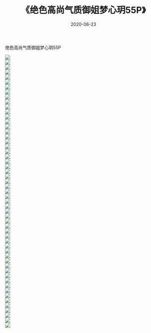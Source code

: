 ﻿---
layout: post
title:  《绝色高尚气质御姐梦心玥55P》
date:   2020-06-23
img: http://pic.660000.xyz/1:/性感/2020/绝色高尚气质御姐梦心玥55P/000.jpg
categories: [美女, 清纯, 唯美]
---

绝色高尚气质御姐梦心玥55P

  ![](http://pic.660000.xyz/1:/性感/2020/绝色高尚气质御姐梦心玥55P/001.jpg) <br> ![](http://pic.660000.xyz/1:/性感/2020/绝色高尚气质御姐梦心玥55P/002.jpg) <br> ![](http://pic.660000.xyz/1:/性感/2020/绝色高尚气质御姐梦心玥55P/003.jpg) <br> ![](http://pic.660000.xyz/1:/性感/2020/绝色高尚气质御姐梦心玥55P/004.jpg) <br> ![](http://pic.660000.xyz/1:/性感/2020/绝色高尚气质御姐梦心玥55P/005.jpg) <br> ![](http://pic.660000.xyz/1:/性感/2020/绝色高尚气质御姐梦心玥55P/006.jpg) <br> ![](http://pic.660000.xyz/1:/性感/2020/绝色高尚气质御姐梦心玥55P/007.jpg) <br> ![](http://pic.660000.xyz/1:/性感/2020/绝色高尚气质御姐梦心玥55P/008.jpg) <br> ![](http://pic.660000.xyz/1:/性感/2020/绝色高尚气质御姐梦心玥55P/009.jpg) <br> ![](http://pic.660000.xyz/1:/性感/2020/绝色高尚气质御姐梦心玥55P/010.jpg) <br> ![](http://pic.660000.xyz/1:/性感/2020/绝色高尚气质御姐梦心玥55P/011.jpg) <br> ![](http://pic.660000.xyz/1:/性感/2020/绝色高尚气质御姐梦心玥55P/012.jpg) <br> ![](http://pic.660000.xyz/1:/性感/2020/绝色高尚气质御姐梦心玥55P/013.jpg) <br> ![](http://pic.660000.xyz/1:/性感/2020/绝色高尚气质御姐梦心玥55P/014.jpg) <br> ![](http://pic.660000.xyz/1:/性感/2020/绝色高尚气质御姐梦心玥55P/015.jpg) <br> ![](http://pic.660000.xyz/1:/性感/2020/绝色高尚气质御姐梦心玥55P/016.jpg) <br> ![](http://pic.660000.xyz/1:/性感/2020/绝色高尚气质御姐梦心玥55P/017.jpg) <br> ![](http://pic.660000.xyz/1:/性感/2020/绝色高尚气质御姐梦心玥55P/018.jpg) <br> ![](http://pic.660000.xyz/1:/性感/2020/绝色高尚气质御姐梦心玥55P/019.jpg) <br> ![](http://pic.660000.xyz/1:/性感/2020/绝色高尚气质御姐梦心玥55P/020.jpg) <br> ![](http://pic.660000.xyz/1:/性感/2020/绝色高尚气质御姐梦心玥55P/021.jpg) <br> ![](http://pic.660000.xyz/1:/性感/2020/绝色高尚气质御姐梦心玥55P/022.jpg) <br> ![](http://pic.660000.xyz/1:/性感/2020/绝色高尚气质御姐梦心玥55P/023.jpg) <br> ![](http://pic.660000.xyz/1:/性感/2020/绝色高尚气质御姐梦心玥55P/024.jpg) <br> ![](http://pic.660000.xyz/1:/性感/2020/绝色高尚气质御姐梦心玥55P/025.jpg) <br> ![](http://pic.660000.xyz/1:/性感/2020/绝色高尚气质御姐梦心玥55P/026.jpg) <br> ![](http://pic.660000.xyz/1:/性感/2020/绝色高尚气质御姐梦心玥55P/027.jpg) <br> ![](http://pic.660000.xyz/1:/性感/2020/绝色高尚气质御姐梦心玥55P/028.jpg) <br> ![](http://pic.660000.xyz/1:/性感/2020/绝色高尚气质御姐梦心玥55P/029.jpg) <br> ![](http://pic.660000.xyz/1:/性感/2020/绝色高尚气质御姐梦心玥55P/030.jpg) <br> ![](http://pic.660000.xyz/1:/性感/2020/绝色高尚气质御姐梦心玥55P/031.jpg) <br> ![](http://pic.660000.xyz/1:/性感/2020/绝色高尚气质御姐梦心玥55P/032.jpg) <br> ![](http://pic.660000.xyz/1:/性感/2020/绝色高尚气质御姐梦心玥55P/033.jpg) <br> ![](http://pic.660000.xyz/1:/性感/2020/绝色高尚气质御姐梦心玥55P/034.jpg) <br> ![](http://pic.660000.xyz/1:/性感/2020/绝色高尚气质御姐梦心玥55P/035.jpg) <br> ![](http://pic.660000.xyz/1:/性感/2020/绝色高尚气质御姐梦心玥55P/036.jpg) <br> ![](http://pic.660000.xyz/1:/性感/2020/绝色高尚气质御姐梦心玥55P/037.jpg) <br> ![](http://pic.660000.xyz/1:/性感/2020/绝色高尚气质御姐梦心玥55P/038.jpg) <br> ![](http://pic.660000.xyz/1:/性感/2020/绝色高尚气质御姐梦心玥55P/039.jpg) <br> ![](http://pic.660000.xyz/1:/性感/2020/绝色高尚气质御姐梦心玥55P/040.jpg) <br> ![](http://pic.660000.xyz/1:/性感/2020/绝色高尚气质御姐梦心玥55P/041.jpg) <br> ![](http://pic.660000.xyz/1:/性感/2020/绝色高尚气质御姐梦心玥55P/042.jpg) <br> ![](http://pic.660000.xyz/1:/性感/2020/绝色高尚气质御姐梦心玥55P/043.jpg) <br> ![](http://pic.660000.xyz/1:/性感/2020/绝色高尚气质御姐梦心玥55P/044.jpg) <br> ![](http://pic.660000.xyz/1:/性感/2020/绝色高尚气质御姐梦心玥55P/045.jpg) <br> ![](http://pic.660000.xyz/1:/性感/2020/绝色高尚气质御姐梦心玥55P/046.jpg) <br> ![](http://pic.660000.xyz/1:/性感/2020/绝色高尚气质御姐梦心玥55P/047.jpg) <br> ![](http://pic.660000.xyz/1:/性感/2020/绝色高尚气质御姐梦心玥55P/048.jpg) <br> ![](http://pic.660000.xyz/1:/性感/2020/绝色高尚气质御姐梦心玥55P/049.jpg) <br> ![](http://pic.660000.xyz/1:/性感/2020/绝色高尚气质御姐梦心玥55P/050.jpg) <br> ![](http://pic.660000.xyz/1:/性感/2020/绝色高尚气质御姐梦心玥55P/051.jpg) <br> ![](http://pic.660000.xyz/1:/性感/2020/绝色高尚气质御姐梦心玥55P/052.jpg) <br> ![](http://pic.660000.xyz/1:/性感/2020/绝色高尚气质御姐梦心玥55P/053.jpg) <br> ![](http://pic.660000.xyz/1:/性感/2020/绝色高尚气质御姐梦心玥55P/054.jpg) <br> ![](http://pic.660000.xyz/1:/性感/2020/绝色高尚气质御姐梦心玥55P/055.jpg) <br>